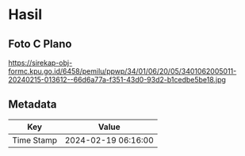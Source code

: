 # Hasil

## Foto C Plano

https://sirekap-obj-formc.kpu.go.id/6458/pemilu/ppwp/34/01/06/20/05/3401062005011-20240215-013612--66d6a77a-f351-43d0-93d2-b1cedbe5be18.jpg


## Metadata

| Key        | Value               |
| ---------- | ------------------- |
| Time Stamp | 2024-02-19 06:16:00 |



